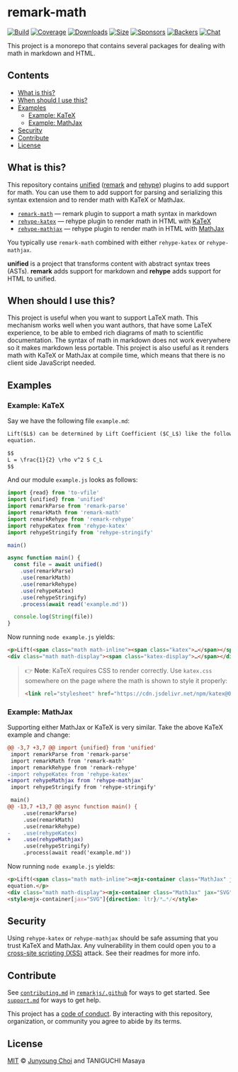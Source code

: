 # remark-math

[![Build][build-badge]][build]
[![Coverage][coverage-badge]][coverage]
[![Downloads][downloads-badge]][downloads]
[![Size][size-badge]][size]
[![Sponsors][sponsors-badge]][collective]
[![Backers][backers-badge]][collective]
[![Chat][chat-badge]][chat]

This project is a monorepo that contains several packages for dealing with
math in markdown and HTML.

## Contents

*   [What is this?](#what-is-this)
*   [When should I use this?](#when-should-i-use-this)
*   [Examples](#examples)
    *   [Example: KaTeX](#example-katex)
    *   [Example: MathJax](#example-mathjax)
*   [Security](#security)
*   [Contribute](#contribute)
*   [License](#license)

## What is this?

This repository contains [unified][] ([remark][] and [rehype][]) plugins to add
support for math.
You can use them to add support for parsing and serializing this syntax
extension and to render math with KaTeX or MathJax.

*   [`remark-math`][remark-math]
    — remark plugin to support a math syntax in markdown
*   [`rehype-katex`][rehype-katex]
    — rehype plugin to render math in HTML with [KaTeX][]
*   [`rehype-mathjax`][rehype-mathjax]
    — rehype plugin to render math in HTML with [MathJax][]

You typically use `remark-math` combined with either `rehype-katex` or
`rehype-mathjax`.

**unified** is a project that transforms content with abstract syntax trees
(ASTs).
**remark** adds support for markdown and **rehype** adds support for HTML to
unified.

## When should I use this?

This project is useful when you want to support LaTeX math.
This mechanism works well when you want authors, that have some LaTeX
experience, to be able to embed rich diagrams of math to scientific
documentation.
The syntax of math in markdown does not work everywhere so it makes markdown
less portable.
This project is also useful as it renders math with KaTeX or MathJax at compile
time, which means that there is no client side JavaScript needed.

## Examples

### Example: KaTeX

Say we have the following file `example.md`:

```markdown
Lift($L$) can be determined by Lift Coefficient ($C_L$) like the following
equation.

$$
L = \frac{1}{2} \rho v^2 S C_L
$$
```

And our module `example.js` looks as follows:

```js
import {read} from 'to-vfile'
import {unified} from 'unified'
import remarkParse from 'remark-parse'
import remarkMath from 'remark-math'
import remarkRehype from 'remark-rehype'
import rehypeKatex from 'rehype-katex'
import rehypeStringify from 'rehype-stringify'

main()

async function main() {
  const file = await unified()
    .use(remarkParse)
    .use(remarkMath)
    .use(remarkRehype)
    .use(rehypeKatex)
    .use(rehypeStringify)
    .process(await read('example.md'))

  console.log(String(file))
}
```

Now running `node example.js` yields:

```html
<p>Lift(<span class="math math-inline"><span class="katex">…</span></span>) can be determined by Lift Coefficient (<span class="math math-inline"><span class="katex">…</span></span>) like the following equation.</p>
<div class="math math-display"><span class="katex-display">…</span></div>
```

> 👉 **Note**: KaTeX requires CSS to render correctly.
> Use `katex.css` somewhere on the page where the math is shown to style it
> properly:
>
> ```html
> <link rel="stylesheet" href="https://cdn.jsdelivr.net/npm/katex@0.16.0/dist/katex.min.css" integrity="sha384-Xi8rHCmBmhbuyyhbI88391ZKP2dmfnOl4rT9ZfRI7mLTdk1wblIUnrIq35nqwEvC" crossorigin="anonymous">
> ```

<!--
  To update the above, go to <https://katex.org/docs/browser.html> and copy
  the URL and integrity.
-->

### Example: MathJax

Supporting either MathJax or KaTeX is very similar.
Take the above KaTeX example and change:

```diff
@@ -3,7 +3,7 @@ import {unified} from 'unified'
 import remarkParse from 'remark-parse'
 import remarkMath from 'remark-math'
 import remarkRehype from 'remark-rehype'
-import rehypeKatex from 'rehype-katex'
+import rehypeMathjax from 'rehype-mathjax'
 import rehypeStringify from 'rehype-stringify'

 main()
@@ -13,7 +13,7 @@ async function main() {
     .use(remarkParse)
     .use(remarkMath)
     .use(remarkRehype)
-    .use(rehypeKatex)
+    .use(rehypeMathjax)
     .use(rehypeStringify)
     .process(await read('example.md'))
```

Now running `node example.js` yields:

```html
<p>Lift(<span class="math math-inline"><mjx-container class="MathJax" jax="SVG">…</svg></mjx-container></span>) can be determined by Lift Coefficient (<span class="math math-inline"><mjx-container class="MathJax" jax="SVG">…</svg></mjx-container></span>) like the following
equation.</p>
<div class="math math-display"><mjx-container class="MathJax" jax="SVG" display="true">…</svg></mjx-container></div>
<style>mjx-container[jax="SVG"]{direction: ltr}/*…*/</style>
```

## Security

Using `rehype-katex` or `rehype-mathjax` should be safe assuming that you trust
KaTeX and MathJax.
Any vulnerability in them could open you to a [cross-site scripting (XSS)][xss]
attack.
See their readmes for more info.

## Contribute

See [`contributing.md`][contributing] in [`remarkjs/.github`][health] for ways
to get started.
See [`support.md`][support] for ways to get help.

This project has a [code of conduct][coc].
By interacting with this repository, organization, or community you agree to
abide by its terms.

## License

[MIT][license] © [Junyoung Choi][author] and TANIGUCHI Masaya

<!-- Definitions -->

[build-badge]: https://github.com/remarkjs/remark-math/workflows/main/badge.svg

[build]: https://github.com/remarkjs/remark-math/actions

[coverage-badge]: https://img.shields.io/codecov/c/github/remarkjs/remark-math.svg

[coverage]: https://codecov.io/github/remarkjs/remark-math

[downloads-badge]: https://img.shields.io/npm/dm/remark-math.svg

[downloads]: https://www.npmjs.com/package/remark-math

[size-badge]: https://img.shields.io/bundlephobia/minzip/remark-math.svg

[size]: https://bundlephobia.com/result?p=remark-math

[sponsors-badge]: https://opencollective.com/unified/sponsors/badge.svg

[backers-badge]: https://opencollective.com/unified/backers/badge.svg

[collective]: https://opencollective.com/unified

[chat-badge]: https://img.shields.io/badge/chat-discussions-success.svg

[chat]: https://github.com/remarkjs/remark/discussions

[health]: https://github.com/remarkjs/.github

[contributing]: https://github.com/remarkjs/.github/blob/HEAD/contributing.md

[support]: https://github.com/remarkjs/.github/blob/HEAD/support.md

[coc]: https://github.com/remarkjs/.github/blob/HEAD/code-of-conduct.md

[license]: license

[author]: https://rokt33r.github.io

[unified]: https://github.com/unifiedjs/unified

[remark]: https://github.com/remarkjs/remark

[rehype]: https://github.com/rehypejs/rehype

[katex]: https://github.com/Khan/KaTeX

[mathjax]: https://mathjax.org/

[xss]: https://en.wikipedia.org/wiki/Cross-site_scripting

[remark-math]: ./packages/remark-math

[rehype-katex]: ./packages/rehype-katex

[rehype-mathjax]: ./packages/rehype-mathjax
